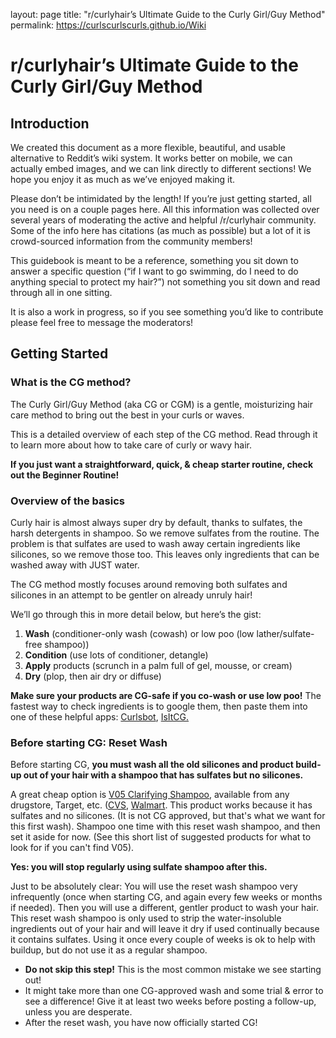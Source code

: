 layout: page
title: "r/curlyhair’s Ultimate Guide to the Curly Girl/Guy Method"
permalink: https://curlscurlscurls.github.io/Wiki

# r/curlyhair’s Ultimate Guide to the Curly Girl/Guy Method
## Introduction
We created this document as a more flexible, beautiful, and usable alternative to Reddit’s wiki system. It works better on mobile, we can actually embed images, and we can link directly to different sections! We hope you enjoy it as much as we’ve enjoyed making it.

Please don’t be intimidated by the length! If you’re just getting started, all you need is on a couple pages here. All this information was collected over several years of moderating the active and helpful /r/curlyhair community. Some of the info here has citations (as much as possible) but a lot of it is crowd-sourced information from the community members!

This guidebook is meant to be a reference, something you sit down to answer a specific question (“if I want to go swimming, do I need to do anything special to protect my hair?”) not something you sit down and read through all in one sitting.

It is also a work in progress, so if you see something you’d like to contribute please feel free to message the moderators!

## Getting Started
### What is the CG method?
The Curly Girl/Guy Method (aka CG or CGM) is a gentle, moisturizing hair care method to bring out the best in your curls or waves.

This is a detailed overview of each step of the CG method. Read through it to learn more about how to take care of curly or wavy hair.

**If you just want a straightforward, quick, & cheap starter routine, check out the Beginner Routine!**

### Overview of the basics
Curly hair is almost always super dry by default, thanks to sulfates, the harsh detergents in shampoo. So we remove sulfates from the routine. The problem is that sulfates are used to wash away certain ingredients like silicones, so we remove those too. This leaves only ingredients that can be washed away with JUST water.

The CG method mostly focuses around removing both sulfates and silicones in an attempt to be gentler on already unruly hair!

We’ll go through this in more detail below, but here’s the gist:

1. **Wash** (conditioner-only wash (cowash) or low poo (low lather/sulfate-free shampoo))
2. **Condition** (use lots of conditioner, detangle)
3. **Apply** products (scrunch in a palm full of gel, mousse, or cream)
4. **Dry** (plop, then air dry or diffuse)

**Make sure your products are CG-safe if you co-wash or use low poo!** The fastest way to check ingredients is to google them, then paste them into one of these helpful apps: [Curlsbot](http://www.curlsbot.com/), [IsItCG.](http://www.isitcg.com/)

### Before starting CG: Reset Wash

Before starting CG, **you must wash all the old silicones and product build-up out of your hair with a shampoo that has sulfates but no silicones.**

A great cheap option is [V05 Clarifying Shampoo](https://imgur.com/a/r6Oz24L), available from any drugstore, Target, etc. ([CVS](https://www.cvs.com/shop/vo5-herbal-escapes-shampoo-12-5-oz-prodid-1030385?skuId=130343), [Walmart](https://www.walmart.com/ip/Alberto-VO5-Herbal-Escapes-Clarifying-Shampoo-Kiwi-Lime-Squeeze-12-5-Oz/34576449). This product works because it has sulfates and no silicones. (It is not CG approved, but that's what we want for this first wash). Shampoo one time with this reset wash shampoo, and then set it aside for now.  (See this short list of suggested products for what to look for if you can't find V05).

**Yes: you will stop regularly using sulfate shampoo after this.**

Just to be absolutely clear: You will use the reset wash shampoo very infrequently (once when starting CG, and again every few weeks or months if needed). Then you will use a different, gentler product to wash your hair. This reset wash shampoo is only used to strip the water-insoluble ingredients out of your hair and will leave it dry if used continually because it contains sulfates. Using it once every couple of weeks is ok to help with buildup, but do not use it as a regular shampoo.

* **Do not skip this step!** This is the most common mistake we see starting out!
* It might take more than one CG-approved wash and some trial & error to see a difference! Give it at least two weeks before posting a follow-up, unless you are desperate.
* After the reset wash, you have now officially started CG!
